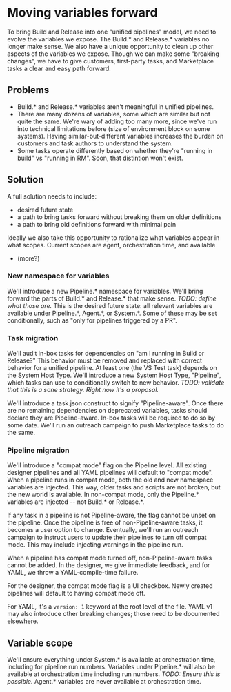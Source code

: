 # Moving variables forward

To bring Build and Release into one "unified pipelines" model, we need to evolve the variables we expose.
The Build.\* and Release.\* variables no longer make sense.
We also have a unique opportunity to clean up other aspects of the variables we expose.
Though we can make some "breaking changes", we have to give customers, first-party tasks, and Marketplace tasks a clear and easy path forward.

## Problems
* Build.\* and Release.\* variables aren't meaningful in unified pipelines.
* There are many dozens of variables, some which are similar but not quite the same.
We're wary of adding too many more, since we've run into technical limitations before (size of environment block on some systems).
Having similar-but-different variables increases the burden on customers and task authors to understand the system.
* Some tasks operate differently based on whether they're "running in build" vs "running in RM".
Soon, that distintion won't exist.

## Solution

A full solution needs to include:
- desired future state
- a path to bring tasks forward without breaking them on older definitions
- a path to bring old definitions forward with minimal pain

Ideally we also take this opportunity to rationalize what variables appear in what scopes.
Current scopes are agent, orchestration time, and available 
- (more?)

### New namespace for variables

We'll introduce a new Pipeline.\* namespace for variables.
We'll bring forward the parts of Build.\* and Release.\* that make sense.
*TODO: define what those are.*
This is the desired future state: all relevant variables are available under Pipeline.\*, Agent.\*, or System.\*.
Some of these may be set conditionally, such as "only for pipelines triggered by a PR".

### Task migration

We'll audit in-box tasks for dependencies on "am I running in Build or Release?"
This behavior must be removed and replaced with correct behavior for a unified pipeline.
At least one (the VS Test task) depends on the System Host Type.
We'll introduce a new System Host Type, "Pipeline", which tasks can use to conditionally switch to new behavior.
*TODO: validate that this is a sane strategy. Right now it's a proposal.*

We'll introduce a task.json construct to signify "Pipeline-aware".
Once there are no remaining dependencies on deprecated variables, tasks should declare they are Pipeline-aware.
In-box tasks will be required to do so by some date.
We'll run an outreach campaign to push Marketplace tasks to do the same.

### Pipeline migration

We'll introduce a "compat mode" flag on the Pipeline level.
All existing designer pipelines and all YAML pipelines will default to "compat mode".
When a pipeline runs in compat mode, both the old and new namespace variables are injected.
This way, older tasks and scripts are not broken, but the new world is available.
In non-compat mode, only the Pipeline.\* variables are injected -- not Build.\* or Release.\*.

If any task in a pipeline is not Pipeline-aware, the flag cannot be unset on the pipeline.
Once the pipeline is free of non-Pipeline-aware tasks, it becomes a user option to change.
Eventually, we'll run an outreach campaign to instruct users to update their pipelines to turn off compat mode.
This may include injecting warnings in the pipeline run.

When a pipeline has compat mode turned off, non-Pipeline-aware tasks cannot be added.
In the designer, we give immediate feedback, and for YAML, we throw a YAML-compile-time failure.

For the designer, the compat mode flag is a UI checkbox.
Newly created pipelines will default to having compat mode off.

For YAML, it's a `version: 1` keyword at the root level of the file.
YAML v1 may also introduce other breaking changes; those need to be documented elsewhere.

## Variable scope

We'll ensure everything under System.\* is available at orchestration time, including for pipeline run numbers.
Variables under Pipeline.\* will also be available at orchestration time including run numbers.
*TODO: Ensure this is possible.*
Agent.\* variables are never available at orchestration time.
